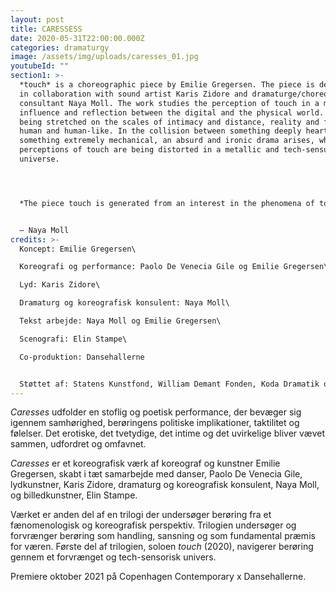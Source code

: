 ```yaml
---
layout: post
title: CARESSESS
date: 2020-05-31T22:00:00.000Z
categories: dramaturgy
image: /assets/img/uploads/caresses_01.jpg
youtubeId: ""
section1: >-
  *touch* is a choreographic piece by Emilie Gregersen. The piece is developed
  in collaboration with sound artist Karis Zidore and dramaturge/choreographic
  consultant Naya Moll. The work studies the perception of touch in a mutual
  influence and reflection between the digital and the physical world. Touch is
  being stretched on the scales of intimacy and distance, reality and fiction,
  human and human-like. In the collision between something deeply heartfelt and
  something extremely mechanical, an absurd and ironic drama arises, where human
  perceptions of touch are being distorted in a metallic and tech-sensual
  universe.




  *The piece touch is generated from an interest in the phenomena of touch – the tactile sense that allows us to be in relation. It arises as a phenomenological and poetic reflection of touch as a fundamental condition of being in the world. The performance offers a scenic contemplation of tactility and how touch plays a role in the way we engage with the world.*


  – Naya Moll
credits: >-
  Koncept: Emilie Gregersen\

  Koreografi og performance: Paolo De Venecia Gile og Emilie Gregersen\

  Lyd: Karis Zidore\

  Dramaturg og koreografisk konsulent: Naya Moll\

  Tekst arbejde: Naya Moll og Emilie Gregersen\

  Scenografi: Elin Stampe\

  Co-produktion: Dansehallerne


  Støttet af: Statens Kunstfond, William Demant Fonden, Koda Dramatik og Dansk Skuespillerforbunds Produktionsstøttemidler
---
```

*Caresses* udfolder en stoflig og poetisk performance, der bevæger sig igennem samhørighed, berøringens politiske implikationer, taktilitet og følelser. Det erotiske, det tvetydige, det intime og det uvirkelige bliver vævet sammen, udfordret og omfavnet.

*Caresses* er et koreografisk værk af koreograf og kunstner Emilie Gregersen, skabt i tæt samarbejde med danser, Paolo De Venecia Gile, lydkunstner, Karis Zidore, dramaturg og koreografisk konsulent, Naya Moll, og billedkunstner, Elin Stampe. 

Værket er anden del af en trilogi der undersøger berøring fra et fænomenologisk og koreografisk perspektiv. Trilogien undersøger og forvrænger berøring som handling, sansning og som fundamental præmis for væren. Første del af trilogien, soloen *touch* (2020), navigerer berøring gennem et forvrænget og tech-sensorisk univers.

Premiere oktober 2021 på Copenhagen Contemporary x Dansehallerne.

<img src="/assets/img/uploads/Caresses_10.jpg" alt="" title="" class="post-image"/>

<img src="/assets/img/uploads/Caresses_15.jpg" alt="" title="" class="post-image"/>

<img src="/assets/img/uploads/Caresses_16.jpg" alt="" title="" class="post-image"/>

